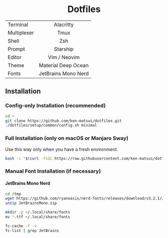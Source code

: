 <div align="center">

# Dotfiles

|             |                     |
| ----------- | :-----------------: |
| Terminal    | Alacritty           |
| Multiplexer | Tmux                |
| Shell       | Zsh                 |
| Prompt      | Starship            |
| Editor      | Vim / Neovim        |
| Theme       | Material Deep Ocean |
| Fonts       | JetBrains Mono Nerd |

</div>

## Installation

### Config-only Installation (recommended)

```sh
cd ~
git clone https://github.com/ken-matsui/dotfiles.git
./dotfiles/setup/common/config.sh minimal
```

### Full Installation (only on macOS or Manjaro Sway)

Use this way only when you have a fresh environment.

```sh
bash -c "$(curl -fsSL https://raw.githubusercontent.com/ken-matsui/dotfiles/main/install.sh)"
```

### Manual Font Installation (if necessary)

#### JetBrains Mono Nerd

```sh
cd /tmp
wget https://github.com/ryanoasis/nerd-fonts/releases/download/v3.2.1/JetBrainsMono.zip
unzip JetBrainsMono.zip

mkdir -p ~/.local/share/fonts
mv *.ttf ~/.local/share/fonts

fc-cache -f -v
fc-list | grep JetBrains
```
